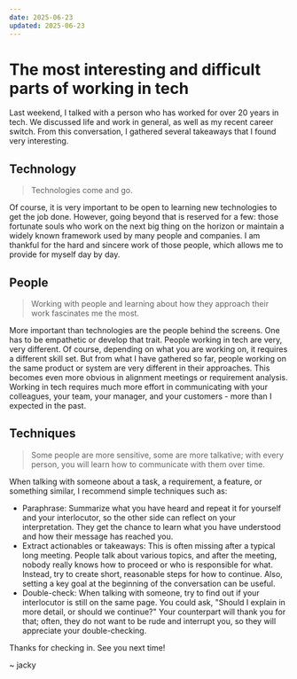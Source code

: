 ```yaml
---
date: 2025-06-23
updated: 2025-06-23
---
```


# The most interesting and difficult parts of working in tech

Last weekend, I talked with a person who has worked for over 20 years in tech. We discussed life and work in general, as well as my recent career switch. From this conversation, I gathered several takeaways that I found very interesting.

## Technology

> Technologies come and go.

Of course, it is very important to be open to learning new technologies to get the job done. However, going beyond that is reserved for a few: those fortunate souls who work on the next big thing on the horizon or maintain a widely known framework used by many people and companies. I am thankful for the hard and sincere work of those people, which allows me to provide for myself day by day.

## People

> Working with people and learning about how they approach their work fascinates me the most.

More important than technologies are the people behind the screens. One has to be empathetic or develop that trait. People working in tech are very, very different. Of course, depending on what you are working on, it requires a different skill set. But from what I have gathered so far, people working on the same product or system are very different in their approaches. This becomes even more obvious in alignment meetings or requirement analysis. Working in tech requires much more effort in communicating with your colleagues, your team, your manager, and your customers - more than I expected in the past.

## Techniques

> Some people are more sensitive, some are more talkative; with every person, you will learn how to communicate with them over time.

When talking with someone about a task, a requirement, a feature, or something similar, I recommend simple techniques such as:
- Paraphrase: Summarize what you have heard and repeat it for yourself and your interlocutor, so the other side can reflect on your interpretation. They get the chance to learn what you have understood and how their message has reached you.
- Extract actionables or takeaways: This is often missing after a typical long meeting. People talk about various topics, and after the meeting, nobody really knows how to proceed or who is responsible for what. Instead, try to create short, reasonable steps for how to continue. Also, setting a key goal at the beginning of the conversation can be useful.
- Double-check: When talking with someone, try to find out if your interlocutor is still on the same page. You could ask, "Should I explain in more detail, or should we continue?" Your counterpart will thank you for that; often, they do not want to be rude and interrupt you, so they will appreciate your double-checking.

Thanks for checking in. See you next time!

~ jacky

